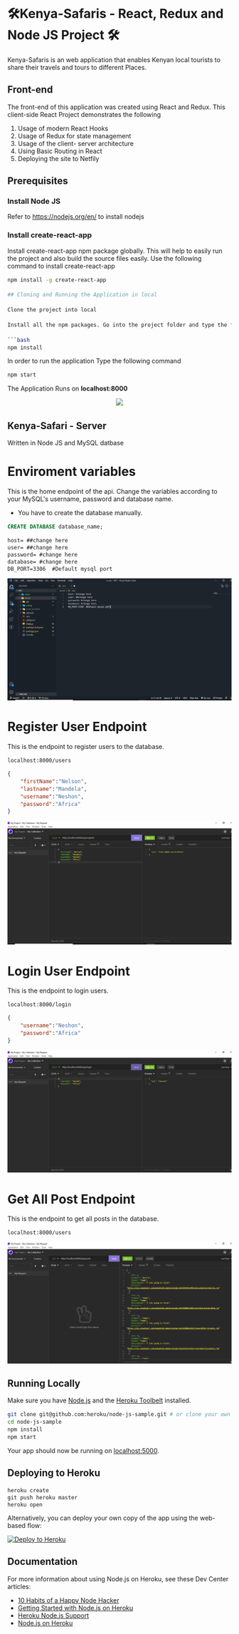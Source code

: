 # 🛠️Kenya-Safaris - React, Redux and Node JS Project 🛠 
Kenya-Safaris is an web application that enables Kenyan local tourists to share their travels and tours to different Places. 
## Front-end
The front-end of this application was created using React and Redux.
This client-side React Project demonstrates the following
1. Usage of modern  React Hooks
2. Usage of Redux for state management
3. Usage of the client- server architecture
4. Using Basic Routing in React
5. Deploying the site to Netfily

## Prerequisites

### Install Node JS
Refer to https://nodejs.org/en/ to install nodejs

### Install create-react-app
Install create-react-app npm package globally. This will help to easily run the project and also build the source files easily. Use the following command to install create-react-app

```bash
npm install -g create-react-app

## Cloning and Running the Application in local

Clone the project into local

Install all the npm packages. Go into the project folder and type the following command to install all npm packages

```bash
npm install
```

In order to run the application Type the following command

```bash
npm start
```

The Application Runs on **localhost:8000**

<p align="center">
    <img src="images/landing_page">
</p>

## Kenya-Safari - Server
 Written in Node JS and MySQL datbase
 # Enviroment variables
This is the home endpoint of the api. Change the variables according to your MySQL's username, password and database name.

* You have to create the database manually.
``` SQL
CREATE DATABASE database_name;
```

```
host= ##change here 
user= ##change here
password= #change here
database= #change here
DB_PORT=3306  #Default mysql port
```
<p align="center">
    <img src="images/environment_variables.png">
</p>

# Register User Endpoint
This is the endpoint to register users to the database.
```HTTP
localhost:8000/users
```

```JSON
{
    "firstName":"Nelson",
    "lastname":"Mandela",
    "username":"Neshon",
    "password":"Africa"
}
```
<p align="center">
    <img src="images/register_user.png">
</p>


# Login User Endpoint
This is the endpoint to login users.

```HTTP
localhost:8000/login
```

```JSON
{
    "username":"Neshon",
    "password":"Africa"
}
```

<p align="center">
    <img src="images/login_user.png">
</p>

# Get All Post Endpoint
This is the endpoint to get all posts in the database.

```HTTP
localhost:8000/users
```

<p align="center">
    <img src="images/all_posts.png">
</p>

## Running Locally

Make sure you have [Node.js](http://nodejs.org/) and the [Heroku Toolbelt](https://toolbelt.heroku.com/) installed.

```sh
git clone git@github.com:heroku/node-js-sample.git # or clone your own fork
cd node-js-sample
npm install
npm start
```

Your app should now be running on [localhost:5000](http://localhost:5000/).

## Deploying to Heroku

```
heroku create
git push heroku master
heroku open
```

Alternatively, you can deploy your own copy of the app using the web-based flow:

[![Deploy to Heroku](https://www.herokucdn.com/deploy/button.png)](https://heroku.com/deploy)

## Documentation

For more information about using Node.js on Heroku, see these Dev Center articles:

- [10 Habits of a Happy Node Hacker](https://blog.heroku.com/archives/2014/3/11/node-habits)
- [Getting Started with Node.js on Heroku](https://devcenter.heroku.com/articles/getting-started-with-nodejs)
- [Heroku Node.js Support](https://devcenter.heroku.com/articles/nodejs-support)
- [Node.js on Heroku](https://devcenter.heroku.com/categories/nodejs)
